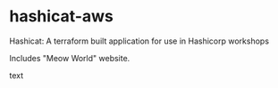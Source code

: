 # hashicat-aws
Hashicat: A terraform built application for use in Hashicorp workshops

Includes "Meow World" website.

text